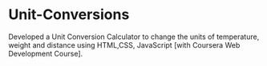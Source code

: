 # Unit-Conversions
Developed a Unit Conversion Calculator to change the units of temperature, weight and distance using HTML,CSS, JavaScript [with Coursera Web Development Course].

